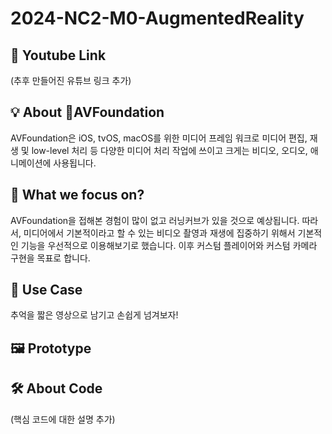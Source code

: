 # 2024-NC2-M0-AugmentedReality
## 🎥 Youtube Link
(추후 만들어진 유튜브 링크 추가)

## 💡 About AVFoundation
AVFoundation은 iOS, tvOS, macOS를 위한 미디어 프레임 워크로
미디어 편집, 재생 및 low-level 처리 등 다양한 미디어 처리 작업에 쓰이고
크게는 비디오, 오디오, 애니메이션에 사용됩니다.

## 🎯 What we focus on?
AVFoundation을 접해본 경험이 많이 없고 러닝커브가 있을 것으로 예상됩니다.
따라서, 미디어에서 기본적이라고 할 수 있는 비디오 촬영과 재생에 집중하기 위해서
기본적인 기능을 우선적으로 이용해보기로 했습니다.
이후 커스텀 플레이어와 커스텀 카메라 구현을 목표로 합니다.

## 💼 Use Case
추억을 짧은 영상으로
남기고 손쉽게 넘겨보자!

## 🖼️ Prototype


## 🛠️ About Code
(핵심 코드에 대한 설명 추가)
